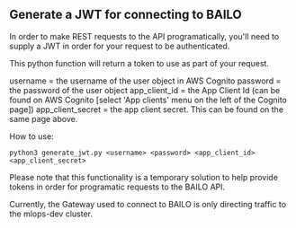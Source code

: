 ## Generate a JWT for connecting to BAILO

In order to make REST requests to the API programatically, you'll need to supply a JWT in order for your request to be authenticated.

This python function will return a token to use as part of your request.

username = the username of the user object in AWS Cognito
password = the password of the user object
app_client_id = the App Client Id (can be found on AWS Cognito [select 'App clients' menu on the left of the Cognito page])
app_client_secret = the app client secret. This can be found on the same page above.

How to use:

```
python3 generate_jwt.py <username> <password> <app_client_id> <app_client_secret>
```

Please note that this functionality is a temporary solution to help provide tokens in order for programatic requests to the BAILO API.

Currently, the Gateway used to connect to BAILO is only directing traffic to the mlops-dev cluster.
